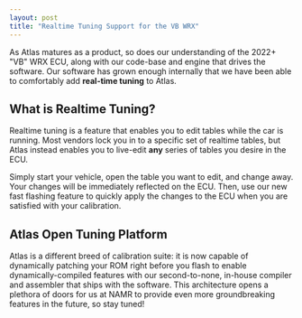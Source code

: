 ```yaml
---
layout: post
title: "Realtime Tuning Support for the VB WRX"
---
```


As Atlas matures as a product, so does our understanding of the 2022+ "VB" WRX ECU, along with our code-base and engine that drives the software. Our software has grown enough internally that we have been able to comfortably add **real-time tuning** to Atlas.

## What is Realtime Tuning?

Realtime tuning is a feature that enables you to edit tables while the car is running. Most vendors lock you in to a specific set of realtime tables, but Atlas instead enables you to live-edit **any** series of tables you desire in the ECU.

Simply start your vehicle, open the table you want to edit, and change away. Your changes will be immediately reflected on the ECU. Then, use our new fast flashing feature to quickly apply the changes to the ECU when you are satisfied with your calibration.

## Atlas Open Tuning Platform

Atlas is a different breed of calibration suite: it is now capable of dynamically patching your ROM right before you flash to enable dynamically-compiled features with our second-to-none, in-house compiler and assembler that ships with the software. This architecture opens a plethora of doors for us at NAMR to provide even more groundbreaking features in the future, so stay tuned!
